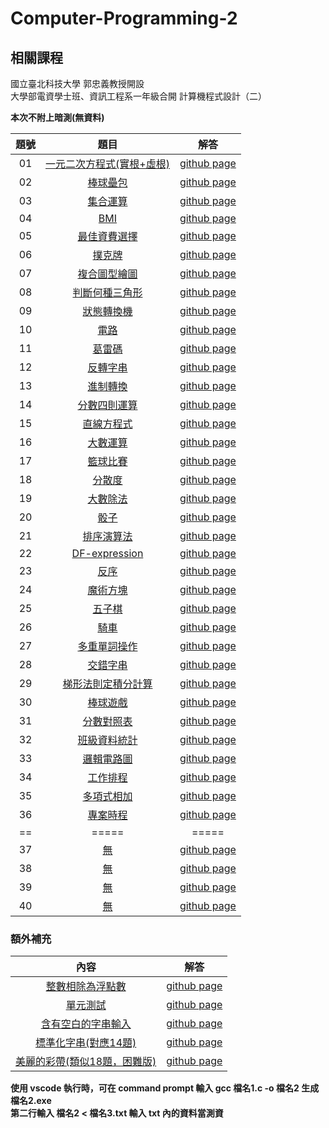 # Computer-Programming-2

## 相關課程
國立臺北科技大學 郭忠義教授開設  
大學部電資學士班、資訊工程系一年級合開 計算機程式設計（二）

**本次不附上暗測(無資料)**

題號 | 題目 | 解答 |
|:--------:|:-------:|:--------:|
| 01 | [一元二次方程式(實根+虛根)](/01/README.md) | [github page](/01) |
| 02 | [棒球壘包](/02/README.md) | [github page](/02) |
| 03 | [集合運算](/03/README.md) | [github page](/03) |
| 04 | [BMI](/04/README.md) | [github page](/04) |
| 05 | [最佳資費選擇](/05/README.md) | [github page](/05) |
| 06 | [撲克牌](/06/README.md) | [github page](/06) |
| 07 | [複合圖型繪圖](/07/README.md) | [github page](/07) |
| 08 | [判斷何種三角形](/08/README.md) | [github page](/08) |
| 09 | [狀態轉換機](/09/README.md) | [github page](/09) |
| 10 | [電路](/10/README.md) | [github page](/10) |
| 11 | [葛雷碼](/11/README.md) | [github page](/11) |
| 12 | [反轉字串](/12/README.md) | [github page](/12) |
| 13 | [進制轉換](/13/README.md) | [github page](/13) |
| 14 | [分數四則運算](/14/README.md) | [github page](/14) |
| 15 | [直線方程式](/15/README.md) | [github page](/15) |
| 16 | [大數運算](/16/README.md) | [github page](/16) |
| 17 | [籃球比賽](/17/README.md) | [github page](/17) |
| 18 | [分散度](/18/README.md) | [github page](/18) |
| 19 | [大數除法](/19/README.md) | [github page](/19) |
| 20 | [骰子](/20/README.md) | [github page](/20) |
| 21 | [排序演算法](/21/README.md) | [github page](/21) |
| 22 | [DF-expression](/22/README.md) | [github page](/22) |
| 23 | [反序](/23/README.md) | [github page](/23) |
| 24 | [魔術方塊](/24/README.md) | [github page](/24) |
| 25 | [五子棋](/25/README.md) | [github page](/25) |
| 26 | [騎車](/26/README.md) | [github page](/26) |
| 27 | [多重單詞操作](/27/README.md) | [github page](/27) |
| 28 | [交錯字串](/28/README.md) | [github page](/28) |
| 29 | [梯形法則定積分計算](/29/README.md) | [github page](/29) |
| 30 | [棒球遊戲](/30/README.md) | [github page](/30) |
| 31 | [分數對照表](/31/README.md) | [github page](/31) |
| 32 | [班級資料統計](/32/README.md) | [github page](/32) |
| 33 | [邏輯電路圖](/33/README.md) | [github page](/33) |
| 34 | [工作排程](/34/README.md) | [github page](/34) |
| 35 | [多項式相加](/35/README.md) | [github page](/35) |
| 36 | [專案時程](/36/README.md) | [github page](/36) |
| == | ===== | ===== |
| 37 | [無](/37/README.md) | [github page](/37) |
| 38 | [無](/38/README.md) | [github page](/38) |
| 39 | [無](/39/README.md) | [github page](/39) |
| 40 | [無](/40/README.md) | [github page](/40) |

### 額外補充
內容 | 解答 |
|:--------:|:-------:|
| [整數相除為浮點數](/int_to_double/README.md) | [github page](/int_to_double) |
| [單元測試](/Unit-Test/README.md) | [github page](/Unit-Test) |
| [含有空白的字串輸入](/string_with_space/README.md) | [github page](/string_with_space) |
| [標準化字串(對應14題)](/sscanf/README.md) | [github page](/sscanf) |
| [美麗的彩帶(類似18題，困難版)](/e289/README.md) | [github page](/e289) |

**使用 vscode 執行時，可在 command prompt 輸入 gcc 檔名1.c -o 檔名2 生成 檔名2.exe**  
**第二行輸入 檔名2 < 檔名3.txt 輸入 txt 內的資料當測資**

